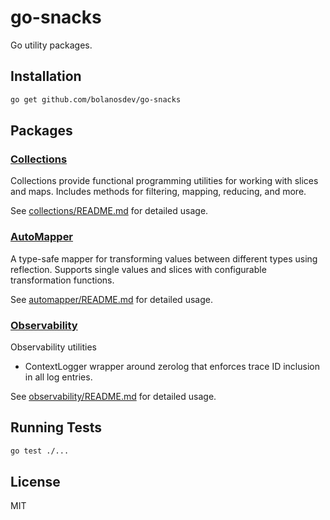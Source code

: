 # go-snacks

Go utility packages.

## Installation

```bash
go get github.com/bolanosdev/go-snacks
```

## Packages

### [Collections](./collections)

Collections provide functional programming utilities for working with slices and maps. Includes methods for filtering, mapping, reducing, and more.

See [collections/README.md](./collections/README.md) for detailed usage.

### [AutoMapper](./automapper)

A type-safe mapper for transforming values between different types using reflection. Supports single values and slices with configurable transformation functions.

See [automapper/README.md](./automapper/README.md) for detailed usage.

### [Observability](./observability)

Observability utilities 
 - ContextLogger wrapper around zerolog that enforces trace ID inclusion in all log entries.

See [observability/README.md](./observability/README.md) for detailed usage.

## Running Tests

```bash
go test ./...
```

## License

MIT
